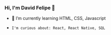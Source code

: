 ### Hi, I'm David Felipe 👋

<!--
**DFelipe1/DFelipe1** is a ✨ _special_ ✨ repository because its `README.md` (this file) appears on your GitHub profile.

Here are some ideas to get you started:
-->

- 🌱 I’m currently learning HTML, CSS, Javascript
-     I'm curious about: React, React Native, SQL
